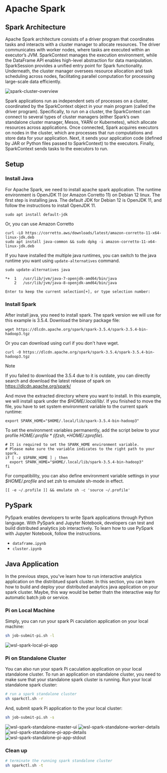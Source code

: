 # Apache Spark

## Spark Architecture
Apache Spark architecture consists of a driver program that coordinates tasks and interacts with a cluster manager to allocate resources. The driver communicates with worker nodes, where tasks are executed within an executor’s JVM. SparkContext manages the execution environment, while the DataFrame API enables high-level abstraction for data manipulation. SparkSession provides a unified entry point for Spark functionality. Underneath, the cluster manager oversees resource allocation and task scheduling across nodes, facilitating parallel computation for processing large-scale data efficiently.

![spark-cluster-overview](../../images/wsl-spark-cluster-overview.png)

Spark applications run as independent sets of processes on a cluster, coordinated by the SparkContext object in your main program (called the driver program). Specifically, to run on a cluster, the SparkContext can connect to several types of cluster managers (either Spark’s own standalone cluster manager, Mesos, YARN or Kubernetes), which allocate resources across applications. Once connected, Spark acquires executors on nodes in the cluster, which are processes that run computations and store data for your application. Next, it sends your application code (defined by JAR or Python files passed to SparkContext) to the executors. Finally, SparkContext sends tasks to the executors to run.

## Setup
### Install Java
For Apache Spark, we need to install apache spark application. The runtime environment is OpenJDK 11 (or Amazon Corretto 11) on Debian 12 linux. The first step is installing java. The default JDK for Debian 12 is OpenJDK 11, and follow the instructions to install OpenJDK 11.
```
sudo apt install default-jdk
```
Or, you can use Amazon Corretto
```
curl -LO https://corretto.aws/downloads/latest/amazon-corretto-11-x64-linux-jdk.deb
sudo apt install java-common && sudo dpkg -i amazon-corretto-11-x64-linux-jdk.deb
```

If you have installed the multiple java runtimes, you can switch to the java runtime you want using `update-alternatives` command.
```
sudo update-alternatives java

*+  1   /usr/lib/jvm/java-7-openjdk-amd64/bin/java
    2   /usr/lib/jvm/java-8-openjdk-amd64/bin/java

Enter to keep the current selection[+], or type selection number:
```

### Install Spark
After install java, you need to install spark. The spark version we will use for this example is 3.5.4. Download the binary package file:
```
wget https://dlcdn.apache.org/spark/spark-3.5.4/spark-3.5.4-bin-hadoop3.tgz
```
Or you can download using curl if you don't have wget.
```
curl -O https://dlcdn.apache.org/spark/spark-3.5.4/spark-3.5.4-bin-hadoop3.tgz
```
> [!NOTE]
> If you failed to download the 3.5.4 due to it is outdate, you can directly search and download the latest release of spark on https://dlcdn.apache.org/spark/

And move the extracted directory where you want to install. In this example, we will install spark under the *$HOME/.local/lib/*. If you finished to move the file, you have to set system environment variable to the current spark runtime:
```
export SPARK_HOME="$HOME/.local/lib/spark-3.5.4-bin-hadoop3"
```

To set the environment variables permanently, add the script below to your profile *$HOME/.profile* (if zsh, *$HOME/.zprofile*).
```
# It is required to set the SPARK_HOME environment variable.
# Please make sure the variable indicates to the right path to your spark.
if [ -z $SPARK_HOME ] ; then
  export SPARK_HOME="$HOME/.local/lib/spark-3.5.4-bin-hadoop3"
fi
```

For compatibility, you can also define environment variable settings in your *$HOME/.profile* and set zsh to emulate sh-mode in effect.
```
[[ -e ~/.profile ]] && emulate sh -c 'source ~/.profile'
```

## PySpark
PySpark enables developers to write Spark applications through Python language. With PySpark and Jupyter Notebook, developers can test and build distributed analytics job interactively. To learn how to use PySpark with Jupyter Notebook, follow the instructions.
- `dataframe.ipynb`
- `cluster.ipynb`

## Java Application
In the previous steps, you've learn how to run interactive analytics application on the distribtued spark cluster. In this section, you can learn how to build and deploy your distributed analytics java application on your spark cluster. Maybe, this way would be better thatn the interactive way for automatic batch job or service.

### Pi on Local Machine
Simply, you can run your spark Pi caculation application on your local machine:
```bash
sh job-submit-pi.sh -l
```

![wsl-spark-local-pi-app](../../images/wsl-spark-local-pi-app.png)

### Pi on Standalone Cluster
You can also run your spark Pi caculation application on your local standalone cluster. To run an application on standalone cluster, you need to make sure that your standalone spark cluster is running. Run your local standalone spark cluster:
```bash
# run a spark standalone cluster
sh sparkctl.sh -r
```

And, submit spark Pi application to the your local cluster:
```bash
sh job-submit-pi.sh -s
```

![wsl-spark-standalone-master-ui](../../images/wsl-spark-standalone-master-ui.png)
![wsl-spark-standalone-worker-details](../../images/wsl-spark-standalone-worker-details.png)
![wsl-spark-standalone-pi-app-details](../../images/wsl-spark-standalone-pi-app-details.png)
![wsl-spark-standalone-pi-app-stdout](../../images/wsl-spark-standalone-pi-app-stdout.png)

### Clean up
```bash
# terminate the running spark standalone cluster
sh sparkctl.sh -t
```
